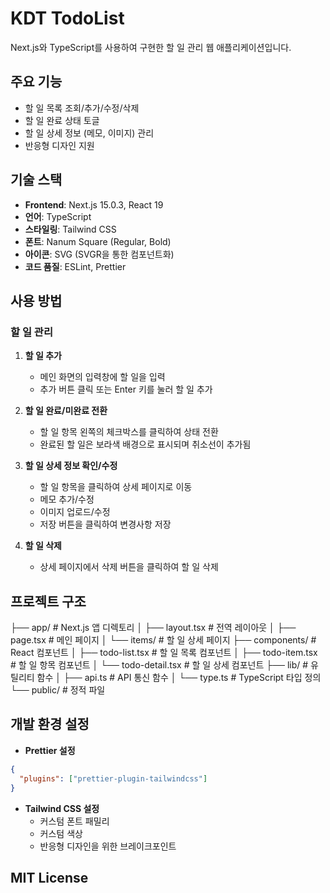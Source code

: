# KDT TodoList

Next.js와 TypeScript를 사용하여 구현한 할 일 관리 웹 애플리케이션입니다.

## 주요 기능

- 할 일 목록 조회/추가/수정/삭제
- 할 일 완료 상태 토글
- 할 일 상세 정보 (메모, 이미지) 관리
- 반응형 디자인 지원

## 기술 스택

- **Frontend**: Next.js 15.0.3, React 19
- **언어**: TypeScript
- **스타일링**: Tailwind CSS
- **폰트**: Nanum Square (Regular, Bold)
- **아이콘**: SVG (SVGR을 통한 컴포넌트화)
- **코드 품질**: ESLint, Prettier

## 사용 방법

### 할 일 관리

1. **할 일 추가**

   - 메인 화면의 입력창에 할 일을 입력
   - 추가 버튼 클릭 또는 Enter 키를 눌러 할 일 추가

2. **할 일 완료/미완료 전환**

   - 할 일 항목 왼쪽의 체크박스를 클릭하여 상태 전환
   - 완료된 할 일은 보라색 배경으로 표시되며 취소선이 추가됨

3. **할 일 상세 정보 확인/수정**

   - 할 일 항목을 클릭하여 상세 페이지로 이동
   - 메모 추가/수정
   - 이미지 업로드/수정
   - 저장 버튼을 클릭하여 변경사항 저장

4. **할 일 삭제**
   - 상세 페이지에서 삭제 버튼을 클릭하여 할 일 삭제

## 프로젝트 구조

├── app/ # Next.js 앱 디렉토리
│ ├── layout.tsx # 전역 레이아웃
│ ├── page.tsx # 메인 페이지
│ └── items/ # 할 일 상세 페이지
├── components/ # React 컴포넌트
│ ├── todo-list.tsx # 할 일 목록 컴포넌트
│ ├── todo-item.tsx # 할 일 항목 컴포넌트
│ └── todo-detail.tsx # 할 일 상세 컴포넌트
├── lib/ # 유틸리티 함수
│ ├── api.ts # API 통신 함수
│ └── type.ts # TypeScript 타입 정의
└── public/ # 정적 파일

## 개발 환경 설정

- **Prettier 설정**

```json
{
  "plugins": ["prettier-plugin-tailwindcss"]
}
```

- **Tailwind CSS 설정**
  - 커스텀 폰트 패밀리
  - 커스텀 색상
  - 반응형 디자인을 위한 브레이크포인트

## MIT License
